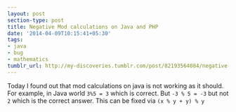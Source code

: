 ```yaml
---
layout: post
section-type: post
title: Negative Mod calculations on Java and PHP
date: '2014-04-09T10:15:41+05:30'
tags:
- java
- bug
- mathematics
tumblr_url: http://my-discoveries.tumblr.com/post/82193564084/negative-mod-calculations-on-java-and-php
---
```

Today I found out that mod calculations on java is not working as it should. 
For example,  in Java world `3%5 = 3` which is correct. But `-3 % 5 = -3` but not `2` which is the correct answer.
This can be fixed via `(x % y + y) % y`